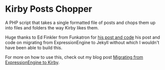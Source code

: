 Kirby Posts Chopper
==================

A PHP script that takes a single formatted file of posts and chops them up into files and folders the way Kirby likes them.

Huge thanks to Ed Finkler from Funkatron for [his post and code](http://funkatron.com/posts/migrating-from-expressionengine-to-jekyll.html) his post and code on migrating from ExpressionEngine to Jekyll without which I wouldn't have been able to build this. 

For more on how to use this, check out my blog post [Migrating from ExpressionEngine to Kirby](http://begoodnotbad.com/article/Migrating-from-ExpressionEngine-to-Kirby).